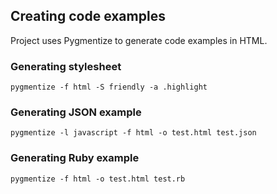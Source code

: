 ## Creating code examples

Project uses Pygmentize to generate code examples in HTML.

### Generating stylesheet

    pygmentize -f html -S friendly -a .highlight

### Generating JSON example

    pygmentize -l javascript -f html -o test.html test.json

### Generating Ruby example

    pygmentize -f html -o test.html test.rb
